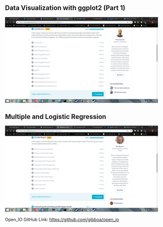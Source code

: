 ## Data Visualization with ggplot2 (Part 1)
![](images/lab7img1.png)
## Multiple and Logistic Regression
![](images/lab7img2.png)

Open_IO GitHub Link: https://github.com/gibboa/open_io

